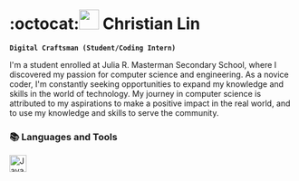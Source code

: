 # :octocat:<img src="https://github.githubassets.com/images/icons/emoji/octocat.png" width="35"> Christian Lin

**`Digital Craftsman (Student/Coding Intern)`**

I'm a student enrolled at Julia R. Masterman Secondary School, where I discovered my passion for computer science and engineering. As a novice coder, I'm constantly seeking opportunities to expand my knowledge and skills in the world of technology. My journey in computer science is attributed to my aspirations to make a positive impact in the real world, and to use my knowledge and skills to serve the community. 


### 📚 Languages and Tools

<img align="left" alt="Java" width="30px" style="padding-right:10px;" src="https://cdn.jsdelivr.net/gh/devicons/devicon/icons/java/java-original.svg"/>

